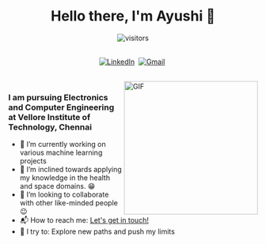 <!-- [![Matrix SVG](https://raw.githubusercontent.com/rodrigograca31/rodrigograca31/master/matrix.svg)](https://www.youtube.com/watch?v=SDkAGkd4NLc) -->
<p>
  <h1 align="center"><b>Hello there, I'm Ayushi 👋</b></h1>
</p>

<p align="center">
    <img align="center" alt="visitors" src="https://gpvc.arturio.dev/Sumanth-Talluri" />
</p>

<p align="center">
<br>
<a href="https://www.linkedin.com/in/ayushi-chakrabarty-7b504220b/"><img src="https://img.shields.io/badge/linkedin-%230077B5.svg?&style=for-the-badge&logo=linkedin&logoColor=white" alt="LinkedIn" /></a>&nbsp;
<a href="mailto:ayushi.chakrabarty31@gmail.com?subject=Hi%20Ayushi"><img src="https://img.shields.io/badge/gmail-%23D14836.svg?&style=for-the-badge&logo=gmail&logoColor=white" alt="Gmail"/></a>&nbsp;
<!--<a href="https://kkvanonymous.github.io/"><img alt="Website" src="https://img.shields.io/website?style=for-the-badge&up_message=portfolio&url=https%3A%2F%2Fkkvanonymous.github.io%2F"></a>-->
</p>

<br>

<img align="right" height="270px" alt="GIF" src="https://media.giphy.com/media/L8K62iTDkzGX6/giphy.gif" />

### I am pursuing Electronics and Computer Engineering at Vellore Institute of Technology, Chennai

-   🔭 I’m currently working on various machine learning projects 
-   🌱 I’m inclined towards applying my knowledge in the health and space domains. :grin:
-   👯 I’m looking to collaborate with other like-minded people :wink:
-   📬 How to reach me: [Let's get in touch!][linkedin]
-   🧗 I try to: Explore new paths and push my limits


[linkedin]:https://www.linkedin.com/in/ayushi-chakrabarty-7b504220b/

